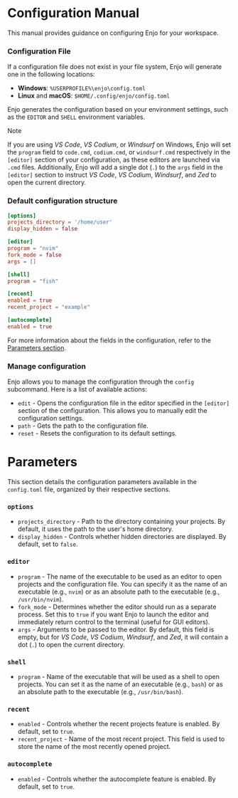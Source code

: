 # Configuration Manual

This manual provides guidance on configuring Enjo for your workspace.

### Configuration File

If a configuration file does not exist in your file system, Enjo will generate one in the following locations:

- **Windows**: `%USERPROFILE%\enjo\config.toml`
- **Linux** and **macOS**: `$HOME/.config/enjo/config.toml`

Enjo generates the configuration based on your environment settings, such as the `EDITOR` and `SHELL` environment variables.

> [!NOTE]
> If you are using _VS Code_, _VS Codium_, or _Windsurf_ on Windows, Enjo will set the `program` field to `code.cmd`, `codium.cmd`, or `windsurf.cmd` respectively in the `[editor]` section of your configuration, as these editors are launched via `.cmd` files. Additionally, Enjo will add a single dot (`.`) to the `args` field in the `[editor]` section to instruct _VS Code_, _VS Codium_, _Windsurf_, and _Zed_ to open the current directory.

### Default configuration structure

```toml
[options]
projects_directory = '/home/user'
display_hidden = false

[editor]
program = "nvim"
fork_mode = false
args = []

[shell]
program = "fish"

[recent]
enabled = true
recent_project = "example"

[autocomplete]
enabled = true
```

For more information about the fields in the configuration, refer to the [Parameters section](#parameters).

### Manage configuration

Enjo allows you to manage the configuration through the `config` subcommand. Here is a list of available actions:

- `edit` - Opens the configuration file in the editor specified in the `[editor]` section of the configuration. This allows you to manually edit the configuration settings.
- `path` - Gets the path to the configuration file.
- `reset` - Resets the configuration to its default settings.

# Parameters

This section details the configuration parameters available in the `config.toml` file, organized by their respective sections.

### `options`

- `projects_directory` - Path to the directory containing your projects. By default, it uses the path to the user's home directory.
- `display_hidden` - Controls whether hidden directories are displayed. By default, set to `false`.

### `editor`

- `program` - The name of the executable to be used as an editor to open projects and the configuration file. You can specify it as the name of an executable (e.g., `nvim`) or as an absolute path to the executable (e.g., `/usr/bin/nvim`).
- `fork_mode` - Determines whether the editor should run as a separate process. Set this to `true` if you want Enjo to launch the editor and immediately return control to the terminal (useful for GUI editors).
- `args` - Arguments to be passed to the editor. By default, this field is empty, but for _VS Code_, _VS Codium_, _Windsurf_, and _Zed_, it will contain a dot (`.`) to open the current directory.

### `shell`

- `program` - Name of the executable that will be used as a shell to open projects. You can set it as the name of an executable (e.g., `bash`) or as an absolute path to the executable (e.g., `/usr/bin/bash`).

### `recent`

- `enabled` - Controls whether the recent projects feature is enabled. By default, set to `true`.
- `recent_project` - Name of the most recent project. This field is used to store the name of the most recently opened project.

### `autocomplete`

- `enabled` - Controls whether the autocomplete feature is enabled. By default, set to `true`.